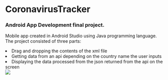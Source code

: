 # CoronavirusTracker

<h3>Android App Development final project.</h3>

Mobile app created in Android Studio using Java programming language. The project consisted of three parts: 
<li> Drag and dropping the contents of the xml file</li>
<li>Getting data from an api depending on the country name the user inputs</li>
<li>Displaying the data processed from the json returned from the api on the screen</li>



<img src="https://i.imgur.com/GQ5f6lO.png">
